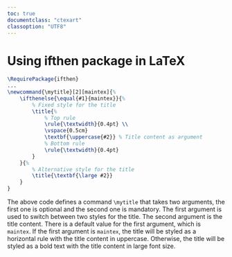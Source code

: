 ```yaml
---
toc: true
documentclass: "ctexart"
classoption: "UTF8"
---
```

# Using ifthen package in LaTeX
```latex
\RequirePackage{ifthen}
...
\newcommand{\mytitle}[2][maintex]{%
    \ifthenelse{\equal{#1}{maintex}}{%
        % Fixed style for the title
        \title{%
            % Top rule
            \rule{\textwidth}{0.4pt} \\
            \vspace{0.5cm}
            \textbf{\uppercase{#2}} % Title content as argument
            % Bottom rule
            \rule{\textwidth}{0.4pt}
        }
    }{%
        % Alternative style for the title
        \title{\textbf{\large #2}}
    }
}
```
The above code defines a command `\mytitle` that takes two arguments, the first one is optional and the second one is mandatory. The first argument is used to switch between two styles for the title. The second argument is the title content. There is a default value for the first argument, which is `maintex`. If the first argument is `maintex`, the title will be styled as a horizontal rule with the title content in uppercase. Otherwise, the title will be styled as a bold text with the title content in large font size.
